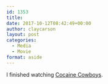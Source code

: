 ```yaml
---
id: 1353
title: 
date: 2017-10-12T08:42:49+00:00
author: claycarson
layout: post
categories: 
  - Media
  - Movie
format: aside
---
```

I finished watching [Cocaine Cowboys](https://m.youtube.com/watch?v=ok6veI-FhNE).
